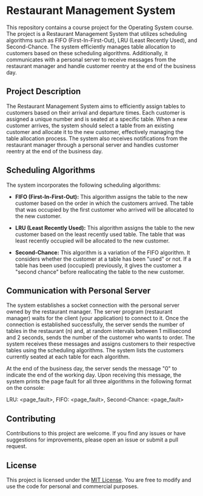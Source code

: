 # Restaurant Management System

This repository contains a course project for the Operating System course. The project is a Restaurant Management System that utilizes scheduling algorithms such as FIFO (First-In-First-Out), LRU (Least Recently Used), and Second-Chance. The system efficiently manages table allocation to customers based on these scheduling algorithms. Additionally, it communicates with a personal server to receive messages from the restaurant manager and handle customer reentry at the end of the business day.

## Project Description

The Restaurant Management System aims to efficiently assign tables to customers based on their arrival and departure times. Each customer is assigned a unique number and is seated at a specific table. When a new customer arrives, the system should select a table from an existing customer and allocate it to the new customer, effectively managing the table allocation process. The system also receives notifications from the restaurant manager through a personal server and handles customer reentry at the end of the business day.

## Scheduling Algorithms

The system incorporates the following scheduling algorithms:

- **FIFO (First-In-First-Out):** This algorithm assigns the table to the new customer based on the order in which the customers arrived. The table that was occupied by the first customer who arrived will be allocated to the new customer.

- **LRU (Least Recently Used):** This algorithm assigns the table to the new customer based on the least recently used table. The table that was least recently occupied will be allocated to the new customer.

- **Second-Chance:** This algorithm is a variation of the FIFO algorithm. It considers whether the customer at a table has been "used" or not. If a table has been used (occupied) previously, it gives the customer a "second chance" before reallocating the table to the new customer.

## Communication with Personal Server

The system establishes a socket connection with the personal server owned by the restaurant manager. The server program (restaurant manager) waits for the client (your application) to connect to it. Once the connection is established successfully, the server sends the number of tables in the restaurant (n) and, at random intervals between 1 millisecond and 2 seconds, sends the number of the customer who wants to order. The system receives these messages and assigns customers to their respective tables using the scheduling algorithms. The system lists the customers currently seated at each table for each algorithm.

At the end of the business day, the server sends the message "0" to indicate the end of the working day. Upon receiving this message, the system prints the page fault for all three algorithms in the following format on the console:

LRU: \<page_fault>, FIFO: \<page_fault>, Second-Chance: \<page_fault>


## Contributing

Contributions to this project are welcome. If you find any issues or have suggestions for improvements, please open an issue or submit a pull request.

## License

This project is licensed under the [MIT License](LICENSE). You are free to modify and use the code for personal and commercial purposes.
